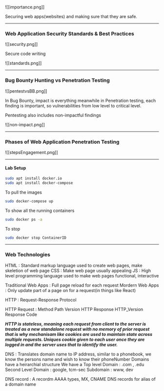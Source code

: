 
![[importance.png]]


Securing web apps(websites) and making sure that they are safe.


---

### Web Application Security Standards & Best Practices


![[security.png]]


Secure code writing

![[standards.png]]


---

### Bug Bounty Hunting vs Penetration Testing


![[pentestvsBB.png]]


In Bug Bounty, impact is everything meanwhile in Penetration testing, each finding is important, so vulnerabilities from low level to critical level.

Pentesting also includes non-impactful findings

![[non-impact.png]]



---

### Phases of Web Application Penetration Testing


![[stepsEngagement.png]]


---

#### Lab Setup

```sh
sudo apt install docker.io
sudo apt install docker-compose
```

To pull the images

```sh
sudo docker-compose up
```

To show all the running containers

```sh
sudo docker ps -a
```


To stop 

```sh
sudo docker stop ContainerID
```



---


### Web Technologies


HTML : Standard markup language used to create web pages, make skeletion of web page
CSS : Make web page usually appealing
JS : High level programming language used to make web pages functional, interactive


Traditional Web Apps : Full page reload for each request
Mordern Web Apps : Only update part of a page on for a request(in things like React)


HTTP : Request-Response Protocol

HTTP Request : Method Path Version
HTTP Response HTTP_Version Response Code

***HTTP is stateless, meaning each request from client to the server is treated as a new standalone request with no memory of prior request that is why mechanisam like cookies are used to maintain state across multiple requests. Uniques cookie given to each user once they are logged in and the server uses that to identify the user.***

DNS : Translates domain name to IP address, similar to a phonebook, we know the persons name and wish to know their phoneNumber
Domains have a heirarchial structure
We have a 
Top level Domain : .com , .edu
Second Level Domain : google, tcm-sec
Subdomain : www, dev

DNS record : A recordm AAAA types, MX, CNAME DNS records for alias of a domain name